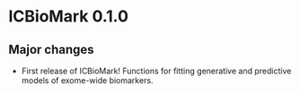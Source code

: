 # ICBioMark 0.1.0

## Major changes 

* First release of ICBioMark! Functions for fitting generative and predictive models of exome-wide biomarkers.
